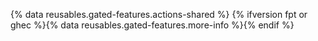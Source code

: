{% data reusables.gated-features.actions-shared %} {% ifversion fpt or ghec %}{% data reusables.gated-features.more-info %}{% endif %}

